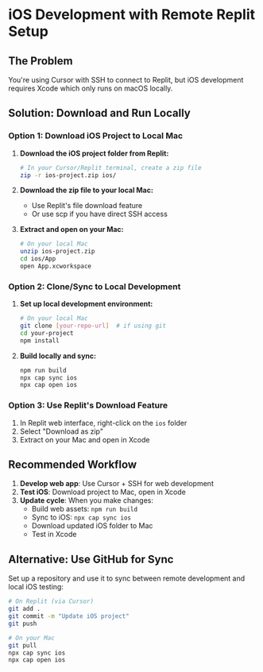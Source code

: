 # iOS Development with Remote Replit Setup

## The Problem
You're using Cursor with SSH to connect to Replit, but iOS development requires Xcode which only runs on macOS locally.

## Solution: Download and Run Locally

### Option 1: Download iOS Project to Local Mac

1. **Download the iOS project folder from Replit:**
   ```bash
   # In your Cursor/Replit terminal, create a zip file
   zip -r ios-project.zip ios/
   ```

2. **Download the zip file to your local Mac:**
   - Use Replit's file download feature
   - Or use scp if you have direct SSH access

3. **Extract and open on your Mac:**
   ```bash
   # On your local Mac
   unzip ios-project.zip
   cd ios/App
   open App.xcworkspace
   ```

### Option 2: Clone/Sync to Local Development

1. **Set up local development environment:**
   ```bash
   # On your local Mac
   git clone [your-repo-url]  # if using git
   cd your-project
   npm install
   ```

2. **Build locally and sync:**
   ```bash
   npm run build
   npx cap sync ios
   npx cap open ios
   ```

### Option 3: Use Replit's Download Feature

1. In Replit web interface, right-click on the `ios` folder
2. Select "Download as zip"
3. Extract on your Mac and open in Xcode

## Recommended Workflow

1. **Develop web app**: Use Cursor + SSH for web development
2. **Test iOS**: Download project to Mac, open in Xcode
3. **Update cycle**: When you make changes:
   - Build web assets: `npm run build`
   - Sync to iOS: `npx cap sync ios`
   - Download updated iOS folder to Mac
   - Test in Xcode

## Alternative: Use GitHub for Sync

Set up a repository and use it to sync between remote development and local iOS testing:

```bash
# On Replit (via Cursor)
git add .
git commit -m "Update iOS project"
git push

# On your Mac
git pull
npx cap sync ios
npx cap open ios
```